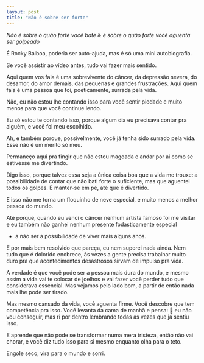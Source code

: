 ```yaml
---
layout: post
title: "Não é sobre ser forte"
---
```


*Não é sobre o quão forte você bate
& é sobre o quão forte você aguenta ser golpeado*


É Rocky Balboa, poderia ser auto-ajuda, mas é só uma mini autobiografia.

Se você assistir ao vídeo antes, tudo vai fazer mais sentido.

Aqui quem vos fala é uma sobrevivente do câncer, da depressão severa, do desamor, do amor demais, das pequenas e grandes frustrações. Aqui quem fala é uma pessoa que foi, poeticamente, surrada pela vida.

Não, eu não estou lhe contando isso para você sentir piedade e muito menos para que você continue lendo.

 Eu só estou te contando isso, porque algum dia eu precisava contar pra alguém, e você foi meu escolhido. 

Ah, e também porque, possivelmente, você já tenha sido surrado pela vida. Esse não é um mérito só meu.

Permaneço aqui pra fingir que não estou magoada e andar por ai como se estivesse me divertindo. 

Digo isso, porque talvez essa seja a única coisa boa que a vida me trouxe: a possibilidade de contar que não bati forte o suficiente, mas que aguentei todos os golpes. E manter-se em pé, até que é divertido.

E isso não me torna um floquinho de neve especial, e muito menos a melhor pessoa do mundo. 

Até porque, quando eu venci o câncer nenhum artista famoso foi me visitar e eu também não ganhei nenhum presente fodasticamente especial

 - a não ser a possibilidade de viver mais alguns anos.

E por mais bem resolvido que pareça, eu nem superei nada ainda. Nem tudo que é dolorido enobrece, ás vezes a gente precisa trabalhar muito duro pra que acontecimentos desastrosos sirvam de impulso pra vida.

A verdade é que você pode ser a pessoa mais dura do mundo, e mesmo assim a vida vai te colocar de joelhos e vai fazer você perder tudo que considerava essencial. Mas vejamos pelo lado bom, a partir de então nada mais lhe pode ser tirado.

Mas mesmo cansado da vida, você aguenta firme. Você descobre que tem competência pra isso. Você levanta da cama de manhã e pensa:   eu não vou conseguir, mas ri por dentro lembrando todas as vezes que já sentiu isso.

E aprende que não pode se transformar numa mera tristeza, então não vai chorar, e você diz tudo isso para si mesmo enquanto olha para o teto. 

Engole seco, vira para o mundo e sorri.

